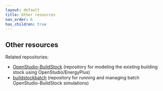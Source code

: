```yaml
---
layout: default
title: Other resources
nav_order: 6
has_children: true
---
```


Other resources
---------------
Related repositories:
* [OpenStudio-BuildStock](https://github.com/NREL/OpenStudio-BuildStock) (repository for modeling the existing building stock using OpenStudio/EnergyPlus)
* [buildstockbatch](https://github.com/NREL/buildstockbatch) (repository for running and managing batch OpenStudio-BuildStock simulations)